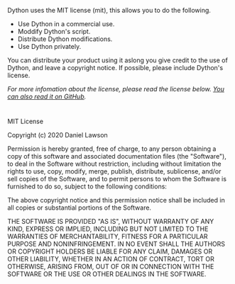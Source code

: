 Dython uses the MIT license (mit), this allows you to do the following.

- Use Dython in a commercial use.
- Moddify Dython's script.
- Distribute Dython modifications.
- Use Dython privately.

You can distribute your product using it aslong you give credit to the use of Dython, and leave a copyright notice. If possible, please include Dython's license. 

*For more infomation about the license, please read the license below. [You can also read it on GitHub](https://github.com/Sombrero64/Dython/blob/master/LICENSE).*

#

MIT License

Copyright (c) 2020 Daniel Lawson

Permission is hereby granted, free of charge, to any person obtaining a copy
of this software and associated documentation files (the "Software"), to deal
in the Software without restriction, including without limitation the rights
to use, copy, modify, merge, publish, distribute, sublicense, and/or sell
copies of the Software, and to permit persons to whom the Software is
furnished to do so, subject to the following conditions:

The above copyright notice and this permission notice shall be included in all
copies or substantial portions of the Software.

THE SOFTWARE IS PROVIDED "AS IS", WITHOUT WARRANTY OF ANY KIND, EXPRESS OR
IMPLIED, INCLUDING BUT NOT LIMITED TO THE WARRANTIES OF MERCHANTABILITY,
FITNESS FOR A PARTICULAR PURPOSE AND NONINFRINGEMENT. IN NO EVENT SHALL THE
AUTHORS OR COPYRIGHT HOLDERS BE LIABLE FOR ANY CLAIM, DAMAGES OR OTHER
LIABILITY, WHETHER IN AN ACTION OF CONTRACT, TORT OR OTHERWISE, ARISING FROM,
OUT OF OR IN CONNECTION WITH THE SOFTWARE OR THE USE OR OTHER DEALINGS IN THE
SOFTWARE.
